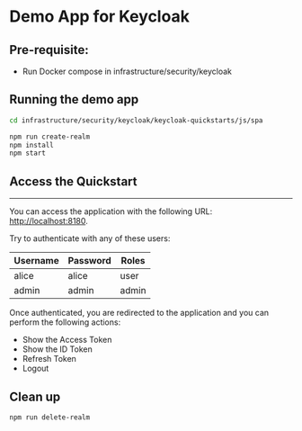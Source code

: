 # Demo App for Keycloak

## Pre-requisite:

- Run Docker compose in infrastructure/security/keycloak

## Running the demo app

```bash
cd infrastructure/security/keycloak/keycloak-quickstarts/js/spa

npm run create-realm
npm install
npm start
```

## Access the Quickstart

---------------------

You can access the application with the following URL: <http://localhost:8180>.

Try to authenticate with any of these users:

| Username | Password | Roles              |
|----------|----------|--------------------|
| alice    | alice    | user               |
| admin    | admin    | admin              |

Once authenticated, you are redirected to the application and you can perform the following actions:

- Show the Access Token
- Show the ID Token
- Refresh Token
- Logout

## Clean up

```bash
npm run delete-realm
```
